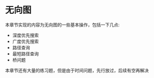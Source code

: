# 无向图
本章节实现的内容为无向图的一些基本操作，包括一下几点:
* 深度优先搜索
* 广度优先搜索
* 路径查询
* 最短路径查询
* 桥问题

本章节还有大量的练习题，但是由于时间问题，先行放过，后续有空再解决